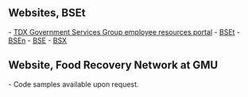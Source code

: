 <h2>Websites, BSEt</h2>
- <a href="http://bsenv.com/">TDX Government Services Group employee resources portal</a>
- <a href="http://bsetak.com/">BSEt</a>
- <a href="http://bsenv.com/">BSEn</a>
- <a href="http://bseak.com/">BSE</a>
- <a href="http://bsxak.com/">BSX</a>

<h2>Website, Food Recovery Network at GMU</h2>
- Code samples available upon request.
